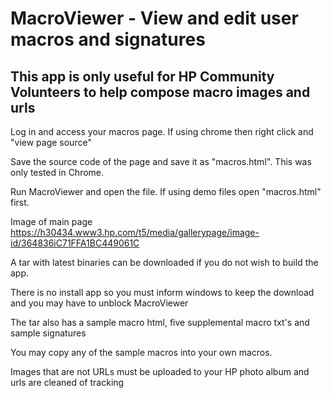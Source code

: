 # MacroViewer - View and edit user macros and signatures
 
## This app is only useful for HP Community Volunteers to help compose macro images and urls

Log in and access your macros page.  If using chrome then right click and "view page source"

Save the source code of the page and save it as "macros.html".  This was only tested in Chrome.

Run MacroViewer and open the file.  If using demo files open "macros.html" first.

Image of main page https://h30434.www3.hp.com/t5/media/gallerypage/image-id/364836iC71FFA1BC449061C

A tar with latest binaries can be downloaded if you do not wish to build the app.

There is no install app so you must inform windows to keep the download and you may have to unblock MacroViewer

The tar also has a sample macro html, five supplemental macro txt's and sample signatures

You may copy any of the sample macros into your own macros.

Images that are not URLs must be uploaded to your HP photo album and urls are cleaned of tracking

